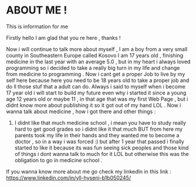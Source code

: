 # ABOUT ME !
This is information for me 

Firstly hello I am glad that you re here , thanks !

Now i will continue to talk more about myself , 
I am a boy from a very small county in Southeastern Europe called Kosovo 
I am 17 years old , finishing medicine in the last year with an average 5.0 , but in my heart i always loved programming so i decided to take a really big turn in my life and change from medicine to programming .
Now i cant get a proper Job to live by my self here because here you need to be 18 years old to take a proper job and do ll those stuf that a adult can do.
Always i said to myself when i become 17 year old i will start to build my future even why i started it since a young age 12 years old or maybe 11 , in that age that was my first Web Page , but i didnt know more about publishing it so it got out of my hand LOL . 
Now i wanna talk about medicine , how i got there and other things :
  1. I didnt like that much medicine school , i mean you have to study really hard to get good grades so i didnt like it that much BUT from here my parents took my life      in their hands and they wanted me to become a doctor , so in a way i was forced :) but after 1 year that passed i finally started to like it because its was fun          seeing sick peoples and those kind of things i dont wanna talk to much for it LOL but otherwise this was the obligation to go in medicine school .

If you wanna know more about me go check my linkedIn in this link : https://www.linkedin.com/in/yll-hyseni-b1b050245/
